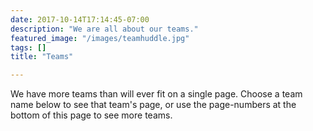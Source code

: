 ```yaml
---
date: 2017-10-14T17:14:45-07:00
description: "We are all about our teams."
featured_image: "/images/teamhuddle.jpg"
tags: []
title: "Teams"

---
```


We have more teams than will ever fit on a single page.
Choose a team name below to see that team's page,
or use the page-numbers at the bottom of this page to see more teams.

